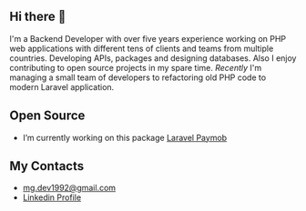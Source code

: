 ## Hi there 👋

I'm a Backend Developer with over five years experience working on PHP web applications with different tens of clients and teams from multiple countries. Developing APIs, packages and designing databases. Also I enjoy contributing to open source projects in my spare time.
_Recently_ I'm managing a small team of developers to refactoring old PHP code to modern Laravel application.

## Open Source

- I’m currently working on this package [Laravel Paymob](https://github.com/mgamal92/paymob-laravel)


## My Contacts

- <a href='mailto:mg.dev1992@gmail.com'>mg.dev1992@gmail.com</a>
- [Linkedin Profile](https://www.linkedin.com/in/mgamal92/)
